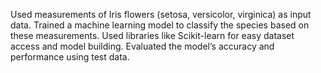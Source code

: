 Used measurements of Iris flowers (setosa, versicolor, virginica) as input data. 
Trained a machine learning model to classify the species based on these measurements. 
Used libraries like Scikit-learn for easy dataset access and model building. 
Evaluated the model’s accuracy and performance using test data. 
